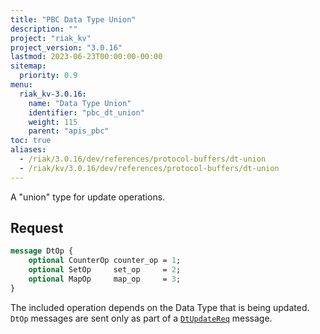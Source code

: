 ```yaml
---
title: "PBC Data Type Union"
description: ""
project: "riak_kv"
project_version: "3.0.16"
lastmod: 2023-06-23T00:00:00-00:00
sitemap:
  priority: 0.9
menu:
  riak_kv-3.0.16:
    name: "Data Type Union"
    identifier: "pbc_dt_union"
    weight: 115
    parent: "apis_pbc"
toc: true
aliases:
  - /riak/3.0.16/dev/references/protocol-buffers/dt-union
  - /riak/kv/3.0.16/dev/references/protocol-buffers/dt-union
---
```


A "union" type for update operations.

## Request

```protobuf
message DtOp {
    optional CounterOp counter_op = 1;
    optional SetOp     set_op     = 2;
    optional MapOp     map_op     = 3;
}
```

The included operation depends on the Data Type that is being updated.
`DtOp` messages are sent only as part of a [`DtUpdateReq`]({{<baseurl>}}riak/kv/3.0.16/developing/api/protocol-buffers/dt-store) message.

